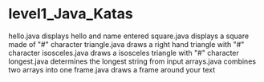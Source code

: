 # level1_Java_Katas
hello.java displays hello and name entered
square.java displays a square made of "#" character
triangle.java draws a right hand triangle with "#" character
isosceles.java draws a isosceles triangle with "#" character
longest.java determines the longest string from input
arrays.java combines two arrays into one
frame.java draws a frame around your text
